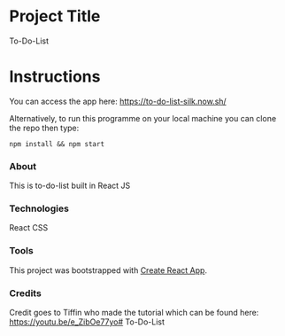 # Project Title
To-Do-List

# Instructions
You can access the app here: https://to-do-list-silk.now.sh/

Alternatively, to run this programme on your local machine you can clone the repo then type:

`npm install && npm start`

### About
This is to-do-list built in React JS

### Technologies 
React
CSS

### Tools
This project was bootstrapped with [Create React App](https://github.com/facebook/create-react-app).

### Credits 
Credit goes to Tiffin who made the tutorial which can be found here: https://youtu.be/e_ZibOe77yo# To-Do-List
